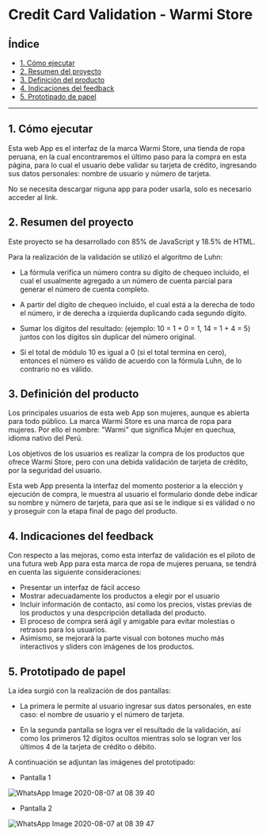 # Credit Card Validation - Warmi Store

## Índice

* [1. Cómo ejecutar](#1-cómo-ejecutar)
* [2. Resumen del proyecto](#2-resumen-del-proyecto)
* [3. Definición del producto](#3-definicion-del-producto)
* [4. Indicaciones del feedback](#4-indicaciones-del-feedback)
* [5. Prototipado de papel](#5-prototipado-de-papel)
***

## 1. Cómo ejecutar

Esta web App es el interfaz de la marca Warmi Store, una tienda de ropa peruana, en la cual encontraremos el último paso para la compra en esta página, para lo cual el usuario debe validar su tarjeta de crédito, ingresando sus datos personales: nombre de usuario y número de tarjeta.

No se necesita descargar niguna app para poder usarla, solo es necesario acceder al link.

## 2. Resumen del proyecto

Este proyecto se ha desarrollado con 85% de JavaScript y 18.5% de HTML.

Para la realización de la validación se utilizó el algoritmo de Luhn: 

* La fórmula verifica un número contra su dígito de chequeo incluido, el cual el usualmente agregado a un número de cuenta parcial para generar el número de cuenta completo. 

* A partir del dígito de chequeo incluido, el cual está a la derecha de todo el número, ir de derecha a izquierda duplicando cada segundo dígito.

* Sumar los dígitos del resultado: (ejemplo: 10 = 1 + 0 = 1, 14 = 1 + 4 = 5) juntos con los dígitos sin duplicar del número original.

* Si el total de módulo 10 es igual a 0 (si el total termina en cero), entonces el número es válido de acuerdo con la fórmula Luhn, de lo contrario no es válido.

## 3. Definición del producto

Los principales usuarios de esta web App son mujeres, aunque es abierta para todo público. La marca Warmi Store es una marca de ropa para mujeres. Por ello el nombre: "Warmi" que significa Mujer en quechua, idioma nativo del Perú.

Los objetivos de los usuarios es realizar la compra de los productos que ofrece Warmi Store, pero con una debida validación de tarjeta de crédito, por la seguridad del usuario.

Esta web App presenta la interfaz del momento posterior a la elección y ejecución de compra, le muestra al usuario el formulario donde debe indicar su nombre y número de tarjeta, para que así se le indique si es válidad o no y proseguir con la etapa final de pago del producto.

## 4. Indicaciones del feedback

Con respecto a las mejoras, como esta interfaz de validación es el piloto de una futura web App para esta marca de ropa de mujeres peruana, se tendrá en cuenta las siguiente consideraciones:

* Presentar un interfaz de fácil acceso
* Mostrar adecuadamente los productos a elegir por el usuario
* Incluir información de contacto, así como los precios, vistas previas de los productos y una despcripción detallada del producto.
* El proceso de compra será ágil y amigable para evitar molestias o retrasos para los usuarios.
* Asimismo, se mejorará la parte visual con botones mucho más interactivos y sliders con imágenes de los productos. 

## 5. Prototipado de papel

La idea surgió con la realización de dos pantallas:
* La primera le permite al usuario ingresar sus datos personales, en este caso: el nombre de usuario y el número de tarjeta.

* En la segunda pantalla se logra ver el resultado de la validación, así como los primeros 12 dígitos ocultos mientras solo se logran ver los últimos 4 de la tarjeta de crédito o débito.

A continuación se adjuntan las imágenes del prototipado: 

* Pantalla 1

![WhatsApp Image 2020-08-07 at 08 39 40](https://user-images.githubusercontent.com/65095938/89656808-bb276480-d891-11ea-8d28-32b28cae47d2.jpeg)


* Pantalla 2

![WhatsApp Image 2020-08-07 at 08 39 47](https://user-images.githubusercontent.com/65095938/89656933-edd15d00-d891-11ea-8785-e5217982111e.jpeg)

